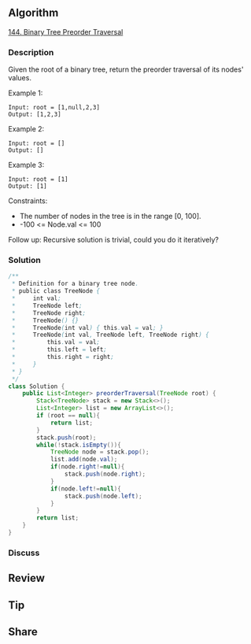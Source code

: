 ## Algorithm

[144. Binary Tree Preorder Traversal](https://leetcode.com/problems/binary-tree-preorder-traversal/)

### Description

Given the root of a binary tree, return the preorder traversal of its nodes' values.


Example 1:

```
Input: root = [1,null,2,3]
Output: [1,2,3]
```

Example 2:

```
Input: root = []
Output: []
```

Example 3:

```
Input: root = [1]
Output: [1]
```

Constraints:

- The number of nodes in the tree is in the range [0, 100].
- -100 <= Node.val <= 100

Follow up: Recursive solution is trivial, could you do it iteratively?

### Solution

```java
/**
 * Definition for a binary tree node.
 * public class TreeNode {
 *     int val;
 *     TreeNode left;
 *     TreeNode right;
 *     TreeNode() {}
 *     TreeNode(int val) { this.val = val; }
 *     TreeNode(int val, TreeNode left, TreeNode right) {
 *         this.val = val;
 *         this.left = left;
 *         this.right = right;
 *     }
 * }
 */
class Solution {
    public List<Integer> preorderTraversal(TreeNode root) {
        Stack<TreeNode> stack = new Stack<>();
        List<Integer> list = new ArrayList<>();
        if (root == null){
            return list;
        }
        stack.push(root);
        while(!stack.isEmpty()){
            TreeNode node = stack.pop();
            list.add(node.val);
            if(node.right!=null){
                stack.push(node.right);
            }
            if(node.left!=null){
                stack.push(node.left);
            }
        }
        return list;
    }
}
```

### Discuss

## Review


## Tip


## Share

